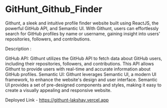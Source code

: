# GitHunt_Github_Finder
Githunt, a sleek and intuitive profile finder website built using ReactJS, the powerful GitHub API, and Semantic UI. With Githunt, users can effortlessly search for GitHub profiles by name or username, gaining insight into users' repositories, followers, and contributions. 

Description :

GitHub API: Githunt utilizes the GitHub API to fetch data about GitHub users, including their repositories, followers, and contributions. This API allows Githunt to provide users with real-time and accurate information about GitHub profiles.
Semantic UI: Githunt leverages Semantic UI, a modern UI framework, to enhance the website's design and user interface. Semantic UI provides a set of pre-designed components and styles, making it easy to create a visually appealing and responsive website.

Deployed Link - https://githunt-lakshay.vercel.app